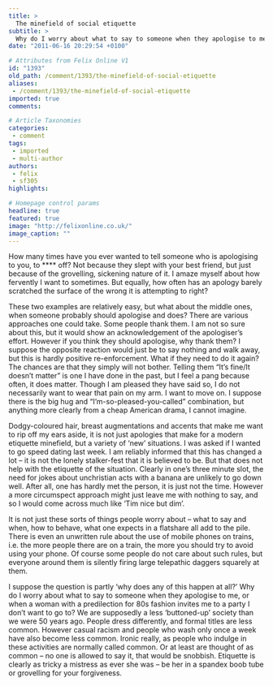 ```yaml
---
title: >
  The minefield of social etiquette
subtitle: >
  Why do I worry about what to say to someone when they apologise to me?
date: "2011-06-16 20:29:54 +0100"

# Attributes from Felix Online V1
id: "1393"
old_path: /comment/1393/the-minefield-of-social-etiquette
aliases:
 - /comment/1393/the-minefield-of-social-etiquette
imported: true
comments:

# Article Taxonomies
categories:
 - comment
tags:
 - imported
 - multi-author
authors:
 - felix
 - sf305
highlights:

# Homepage control params
headline: true
featured: true
image: "http://felixonline.co.uk/"
image_caption: ""
---
```


How many times have you ever wanted to tell someone who is apologising to you, to **** off? Not because they slept with your best friend, but just because of the grovelling, sickening nature of it. I amaze myself about how fervently I want to sometimes. But equally, how often has an apology barely scratched the surface of the wrong it is attempting to right?

These two examples are relatively easy, but what about the middle ones, when someone probably should apologise and does? There are various approaches one could take. Some people thank them. I am not so sure about this, but it would show an acknowledgement of the apologiser’s effort. However if you think they should apologise, why thank them? I suppose the opposite reaction would just be to say nothing and walk away, but this is hardly positive re-enforcement. What if they need to do it again? The chances are that they simply will not bother. Telling them “It’s fine/It doesn’t matter” is one I have done in the past, but I feel a pang because often, it does matter. Though I am pleased they have said so, I do not necessarily want to wear that pain on my arm. I want to move on. I suppose there is the big hug and “I’m-so-pleased-you-called” combination, but anything more clearly from a cheap American drama, I cannot imagine.

Dodgy-coloured hair, breast augmentations and accents that make me want to rip off my ears aside, it is not just apologies that make for a modern etiquette minefield, but a variety of ‘new’ situations. I was asked if I wanted to go speed dating last week. I am reliably informed that this has changed a lot – it is not the lonely stalker-fest that it is believed to be. But that does not help with the etiquette of the situation. Clearly in one’s three minute slot, the need for jokes about unchristian acts with a banana are unlikely to go down well. After all, one has hardly met the person, it is just not the time. However a more circumspect approach might just leave me with nothing to say, and so I would come across much like ‘Tim nice but dim’.

It is not just these sorts of things people worry about – what to say and when, how to behave, what one expects in a flatshare all add to the pile. There is even an unwritten rule about the use of mobile phones on trains, i.e. the more people there are on a train, the more you should try to avoid using your phone. Of course some people do not care about such rules, but everyone around them is silently firing large telepathic daggers squarely at them.

I suppose the question is partly ‘why does any of this happen at all?’ Why do I worry about what to say to someone when they apologise to me, or when a woman with a predilection for 80s fashion invites me to a party I don’t want to go to? We are supposedly a less ‘buttoned-up’ society than we were 50 years ago. People dress differently, and formal titles are less common. However casual racism and people who wash only once a week have also become less common. Ironic really, as people who indulge in these activities are normally called common. Or at least are thought of as common – no one is allowed to say it, that would be snobbish. Etiquette is clearly as tricky a mistress as ever she was – be her in a spandex boob tube or grovelling for your forgiveness.
